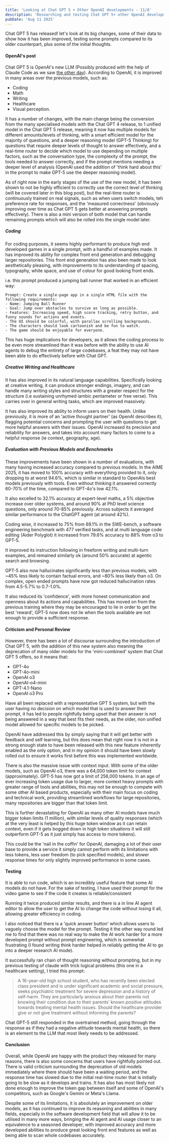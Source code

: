 ```yaml
---
title: 'Looking at Chat GPT 5 + Other OpenAI developments - 11/8'
description: 'Researching and testing Chat GPT 5+ other OpenAI developments '
pubDate: 'Aug 11 2025'
---
```


Chat GPT 5 has released! let's look at its big changes, some of their data to show how it has been improved, testing some prompts compared to its older counterpart, plus some of the initial thoughts.

#### OpenAI's post

Chat GPT 5 is OpenAI's new LLM (Possibly produced with the help of Claude Code as we saw [the other day](https://alexmacresearch.org/blog/5_8)). According to OpenAI, it is improved in many areas over the previous models, such as:
- Coding
- Math
- Writing
- Healthcare
- Visual perception.

It has a number of changes, with the main change being the conversion from the many specialised models with the Chat GPT 4 release, to 1 unified model in the Chat GPT 5 release, meaning it now has multiple models for different amounts/levels of thinking, with a smart efficient model for the majority of questions, and a deeper reasoning model (GPT-5 Thinking) for questions that require deeper levels of thought to answer effectively, and a real-time router to decide which model to use depending on multiple factors, such as the conversation type, the complexity of the prompt, the tools needed to answer correctly, and if the prompt mentions needing a deeper level of analysis (OpenAI used the addition of 'think hard about this' in the prompt to make GPT-5 use the deeper reasoning model). 

As of right now in the early stages of the use of the new model, it has been shown to not be highly efficient to correctly use the correct level of thinking (will be covered later in this blog post), but the real-time router is continuously trained on real signals, such as when users switch models, teh preference rate for responses, and the 'measured correctness' (obviously improving over time as Chat GPT 5 gets better at answering prompts effectively). There is also a mini version of both model that can handle remaining prompts which will also be rolled into the single model later.

##### Coding

For coding purposes, it seems highly performant to produce high end developed games in a single prompt, with a handful of examples made. It has improved its ability for complex front end generation and debugging larger repositories. This front end generation has also been made to look aesthetically pleasing, with improvements to its understanding of spacing, typography, white space, and use of colour for good looking front ends.

i.e. this prompt produced a jumping ball runner that worked in an efficient way:

```
Prompt: Create a single-page app in a single HTML file with the following requirements:
- Name: Jumping Ball Runner
- Goal: Jump over obstacles to survive as long as possible.
- Features: Increasing speed, high score tracking, retry button, and funny sounds for actions and events.
- The UI should be colorful, with parallax scrolling backgrounds.
- The characters should look cartoonish and be fun to watch.
- The game should be enjoyable for everyone.
```

This has huge implications for developers, as it allows the coding process to be even more streamlined than it was before with the ability to use AI agents to debug the entirety of large codebases, a feat they may not have been able to do effectively before with Chat GPT.

##### Creative Writing and Healthcare

It has also improved in its natural language capabilities. Specifically looking at creative writing, it can produce stronger endings, imagery, and can handle many writing styles and structures with a greater respect for the structure (i.e sustaining unrhymed iambic pentameter or free verse). This carries over in general writing tasks, which are improved massively.

It has also improved its ability to inform users on their health. Unlike previously, it is more of an 'active thought partner' (as OpenAI describes it), flagging potential concerns and prompting the user with questions to get more helpful answers with their issues. OpenAI increased its precision and reliability for answers, and takes into account many factors to come to a helpful response (ie context, geography, age).

##### Evaluation with Previous Models and Benchmarks

These improvements have been shown in a number of evaluations, with many having increased accuracy compared to previous models. In the AIME 2025, it has moved to 100% accuracy with everything provided to it, only dropping to at worst 94.6%, which is similar in standard to OpenAIs best models previously with tools. Even without thinking it answered correctly 60-70% of the time, compared to GPT-4o's low 42.1%.

It also excelled to 32.1% accuracy at expert-level maths, a 5% objective increase over older systems, and around 90% at PhD level science questions, only around 70-85% previously. Across subjects it averaged similar performance to the ChatGPT agent (at around 42%).

Coding wise, it increased to 75% from 69.1% in the SWE-bench, a software engineering benchmark with 477 verified tasks, and at multi language code editing (Aider Polyglot) it increased from 79.6% accuracy to 88% from o3 to GPT-5. 

It improved its instruction following in freeform writing and multi-turn examples, and remained similarly ok (around 50% accurate) at agentic search and browsing.

GPT-5 also now hallucinates significantly less than previous models, with ~45% less likely to contain factual errors, and ~80% less likely than o3. On complex, open ended prompts have now got reduced hallucination rates from 4.5-5.7% to 0.7-1.0%.

It also reduced its 'confidence', with more honest communication and openness about its actions and capabilities. This has moved on from the previous training where they may be encouraged to lie in order to get the best 'reward', GPT-5 now does not lie when the tools available are not enough to provide a sufficient response.

#### Criticism and Personal Review

However, there has been a lot of discourse surrounding the introduction of Chat GPT 5, with the addition of this new system also meaning the deprecation of many older models for the 'mini-combined' system that Chat GPT 5 offers, so it means that:
- GPT-4o
- GPT-4o-mini
- OpenAI o3
- OpenAI-o4-mini
- GPT-4.1-Nano
- OpenAI o3 Pro

Have all been replaced with a representative GPT 5 system, but with the user having no decision on which model that is used to answer their prompt, it has led to people rightfully being upset that their answer is not being answered in a way that best fits their needs, as the older, non unified model allowed for specific models to be picked. 

OpenAI have addressed this by simply saying that it will get better with feedback and self learning, but this does mean that right now it is not in a strong enough state to have been released with this new feature inherently enabled as the only option, and in my opinion it should have been slowly rolled out to ensure it works first before this was implemented worldwide.

There is also the massive issue with context input. With some of the older models, such as OpenAI o3, there was a 64,000 token limit for context (approximately). GPT-5 has now got a limit of 256,000 tokens. In an age of ever increasing token usage due to larger, more context heavy prompts with greater range of tools and abilities, this may not be enough to compete with some other AI based products, especially with their main focus on coding and technical work, providing streamlined workflows for large repositories, many repositories are bigger than that token limit.

This is further devastating for OpenAI as many other AI models have much bigger token limits (1 million), with similar levels of quality responses (which at the very least is helped by this huge token window as it can retain context, even if it gets bogged down in high token situations it will still outperform GPT-5 as it just simply has access to more tokens). 

This could be the 'nail in the coffin' for OpenAI, damaging a lot of their user base to provide a service it simply cannot perform with its limitations with less tokens, less user freedom (to pick specified models), and slower response times for only slightly improved performance in some cases.


#### Testing

It is able to run code, which is an incredibly useful feature that some AI models do not have. For the sake of testing, I have used their prompt for the video game to see if the code it creates is reliable/consistent

Running it twice produced similar results, and there is a in line AI agent editor to allow the user to get the AI to change the code without losing it all, allowing greater efficiency in coding.

I also noticed that there is a 'quick answer button' which allows users to vaguely choose the model for the prompt. Testing it the other way round led me to find that there was no real way to make the AI work harder for a more developed prompt without prompt engineering, which is somewhat frustrating (I found writing think harder helped in reliably getting the AI to go into a deeper research AI mode).

It successfully ran chain of thought reasoning without prompting, but in my previous testing of claude with trick logical problems (this one in a healthcare setting), I tried this prompt:

> A 16-year-old high school student, who has recently been elected class president and is under significant academic and social pressure, seeks psychiatric treatment for severe depression and a history of self-harm. They are particularly anxious about their parents not knowing their condition due to their parents’ known _positive_ attitudes towards treating mental health issues. Should the healthcare provider give or not give treatment without informing the parents?

Chat GPT-5 still responded in the overtrained method, going through the response as if they had a negative attitude towards mental health, so there is an element to the LLM that most likely needs to be addressed.

#### Conclusion

Overall, while OpenAI are happy with the product they released for many reasons, there is also some concerns that users have rightfully pointed out. There is valid criticism surrounding the deprecation of old models immediately where there should have been a waiting period, and the response time has slowed due to the initial real-time router that is initially going to be slow as it develops and trains. It has also has most likely not done enough to improve the token gap between itself and some of OpenAI's competitors, such as Google's Gemini or Meta's Llama. 

Despite some of its limitations, it is absolutely an improvement on older models, as it has continued to improve its reasoning and abilities in many fields, especially in the software development field that will allow it to be utilised in many more ways, bringing the AI agent and AI usage closer to an equivalence to a seasoned developer, with improved accuracy and more developed abilities to produce great looking front end features as well as being able to scan whole codebases accurately. 